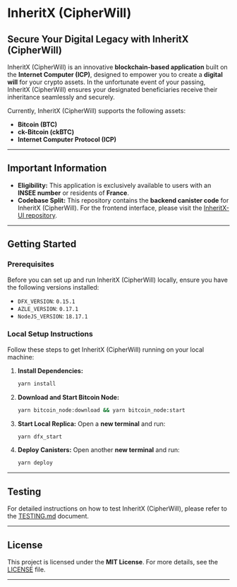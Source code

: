 # InheritX (CipherWill)

## Secure Your Digital Legacy with InheritX (CipherWill)

InheritX (CipherWill) is an innovative **blockchain-based application** built on the **Internet Computer (ICP)**, designed to empower you to create a **digital will** for your crypto assets. In the unfortunate event of your passing, InheritX (CipherWill) ensures your designated beneficiaries receive their inheritance seamlessly and securely.

Currently, InheritX (CipherWill) supports the following assets:

  * **Bitcoin (BTC)**
  * **ck-Bitcoin (ckBTC)**
  * **Internet Computer Protocol (ICP)**

-----

## Important Information

  * **Eligibility:** This application is exclusively available to users with an **INSEE number** or residents of **France**.
  * **Codebase Split:** This repository contains the **backend canister code** for InheritX (CipherWill). For the frontend interface, please visit the [InheritX-UI repository](https://github.com/Xbtiou/InheritX-CipherWill/tree/main/InheritX%20(CipherWill)-%20Frontend).

-----

## Getting Started

### Prerequisites

Before you can set up and run InheritX (CipherWill) locally, ensure you have the following versions installed:

  * `DFX_VERSION`: `0.15.1`
  * `AZLE_VERSION`: `0.17.1`
  * `NodeJS_VERSION`: `18.17.1`

### Local Setup Instructions

Follow these steps to get InheritX (CipherWill) running on your local machine:

1.  **Install Dependencies:**
    ```bash
    yarn install
    ```
2.  **Download and Start Bitcoin Node:**
    ```bash
    yarn bitcoin_node:download && yarn bitcoin_node:start
    ```
3.  **Start Local Replica:**
    Open a **new terminal** and run:
    ```bash
    yarn dfx_start
    ```
4.  **Deploy Canisters:**
    Open another **new terminal** and run:
    ```bash
    yarn deploy
    ```

-----

## Testing

For detailed instructions on how to test InheritX (CipherWill), please refer to the [TESTING.md](TESTING.md) document.

-----

## License

This project is licensed under the **MIT License**. For more details, see the [LICENSE](https://github.com/mzurs/InheritX/blob/main/LICENSE) file.

-----
